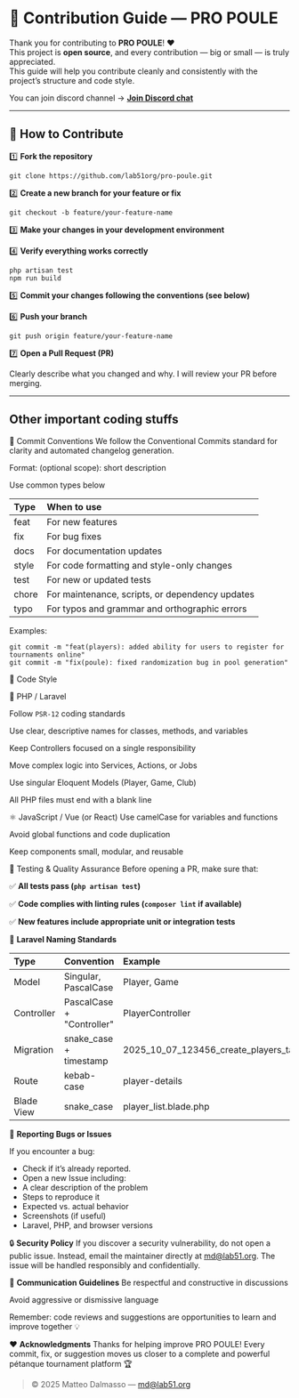 # 🤝 Contribution Guide — PRO POULE

Thank you for contributing to **PRO POULE**! ❤️  
This project is **open source**, and every contribution — big or small — is truly appreciated.  
This guide will help you contribute cleanly and consistently with the project’s structure and code style.

You can join discord channel -> [**Join Discord chat**](https://discord.gg/w5NtgRq7)

---

## 🧭 How to Contribute

1️⃣ **Fork the repository**

```
git clone https://github.com/lab51org/pro-poule.git
```

2️⃣ **Create a new branch for your feature or fix**

```
git checkout -b feature/your-feature-name
```

3️⃣ **Make your changes in your development environment**

4️⃣ **Verify everything works correctly**

```
php artisan test
npm run build
```

5️⃣ **Commit your changes following the conventions (see below)**

6️⃣ **Push your branch**

```
git push origin feature/your-feature-name
```

7️⃣ **Open a Pull Request (PR)**

Clearly describe what you changed and why.
I will review your PR before merging.

---

## Other important coding stuffs

🧱 Commit Conventions
We follow the Conventional Commits standard for clarity and automated changelog generation.

Format: <type>(optional scope): short description

Use common types below

| Type   | When to use                                      | 
|:-------|:-------------------------------------------------|
| feat   | For new features                                 |
| fix	   | For bug fixes                                    |
| docs	  | For documentation updates                        |
| style	 | For code formatting and style-only changes       |
| test   | For new or updated tests                         |
| chore  | 	For maintenance, scripts, or dependency updates |  
| typo   | For typos and grammar and orthographic errors    |

Examples:

```
git commit -m "feat(players): added ability for users to register for tournaments online"
git commit -m "fix(poule): fixed randomization bug in pool generation"
```

🧩 Code Style

🐘 PHP / Laravel

Follow `PSR-12` coding standards

Use clear, descriptive names for classes, methods, and variables

Keep Controllers focused on a single responsibility

Move complex logic into Services, Actions, or Jobs

Use singular Eloquent Models (Player, Game, Club)

All PHP files must end with a blank line

⚛️ JavaScript / Vue (or React)
Use camelCase for variables and functions

Avoid global functions and code duplication

Keep components small, modular, and reusable

🧪 Testing & Quality Assurance
Before opening a PR, make sure that:

✅ **All tests pass (`php artisan test`)**

✅ **Code complies with linting rules (`composer lint` if available)**

✅ **New features include appropriate unit or integration tests**

🧱 **Laravel Naming Standards**

| Type       | Convention                  | Example                                 |
|:-----------|:----------------------------|:----------------------------------------|
| Model      | Singular, PascalCase        | Player, Game                            |
| Controller | 	PascalCase + "Controller"	 | PlayerController                        |
| Migration  | 	snake_case + timestamp     | 	2025_10_07_123456_create_players_table |
| Route      | 	kebab-case                 | player-details                          |
| Blade View | 	snake_case                 | 	player_list.blade.php                  |

🐛 **Reporting Bugs or Issues**

If you encounter a bug:

* Check if it’s already reported.
* Open a new Issue including:
* A clear description of the problem
* Steps to reproduce it
* Expected vs. actual behavior
* Screenshots (if useful)
* Laravel, PHP, and browser versions

🔒 **Security Policy**
If you discover a security vulnerability, do not open a public issue.
Instead, email the maintainer directly at md@lab51.org.
The issue will be handled responsibly and confidentially.

💬 **Communication Guidelines**
Be respectful and constructive in discussions

Avoid aggressive or dismissive language

Remember: code reviews and suggestions are opportunities to learn and improve together 💡

❤️ **Acknowledgments**
Thanks for helping improve PRO POULE!
Every commit, fix, or suggestion moves us closer to a complete and powerful pétanque tournament platform 🏆

> © 2025 Matteo Dalmasso — [md@lab51.org](mailto:md@lab51.org)
